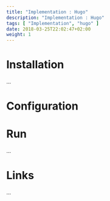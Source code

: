 ```yaml
---
title: "Implementation : Hugo"
description: "Implementation : Hugo"
tags: [ "Implementation", "hugo" ]
date: 2018-03-25T22:02:47+02:00
weight: 1
---
```

# Installation

...

# Configuration

# Run

...

# Links

...